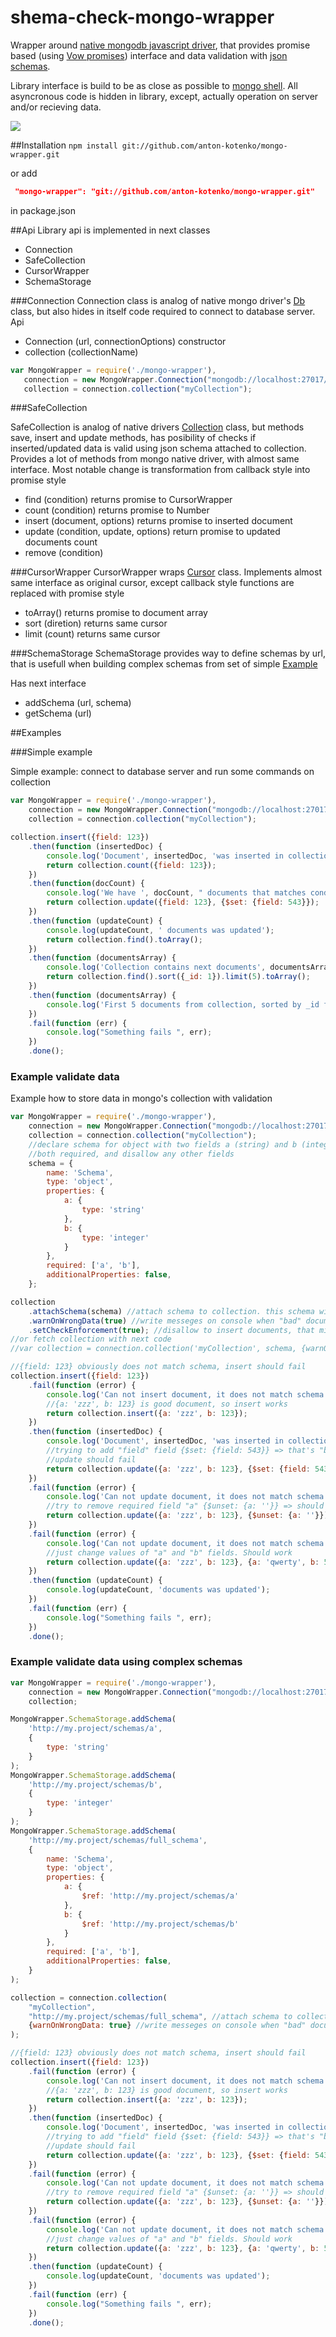 # shema-check-mongo-wrapper
Wrapper around [native mongodb javascript driver](https://github.com/mongodb/node-mongodb-native), that provides promise based (using [Vow promises](https://github.com/dfilatov/vow)) interface and data validation with [json schemas](http://json-schema.org/).

Library interface is build to be as close as possible to [mongo shell](http://docs.mongodb.org/master/reference/method/). All asyncronous code is hidden in library, except, actually operation on server and/or recieving data.

<img src="https://travis-ci.org/anton-kotenko/mongo-wrapper.svg?branch=master"/>

##Installation
```npm install git://github.com/anton-kotenko/mongo-wrapper.git ```

or add
```json
 "mongo-wrapper": "git://github.com/anton-kotenko/mongo-wrapper.git"
```
in package.json

##Api
Library api is implemented in next classes
* Connection
* SafeCollection
* CursorWrapper
* SchemaStorage

###Connection
Connection class is analog of native mongo driver's [Db](http://mongodb.github.io/node-mongodb-native/1.4/api-generated/db.html) class, but also hides in itself code required to connect to database server. Api
* Connection (url, connectionOptions) constructor
* collection (collectionName)

```javascript
var MongoWrapper = require('./mongo-wrapper'),
   connection = new MongoWrapper.Connection("mongodb://localhost:27017/testdb"),
   collection = connection.collection("myCollection");
```



###SafeCollection

SafeCollection is analog of native drivers [Collection](http://mongodb.github.io/node-mongodb-native/1.4/api-generated/collection.html) class, but methods save, insert and update methods, has posibility of checks if inserted/updated data is valid using json schema attached to collection.
Provides a lot of methods from mongo native driver, with almost same interface. Most notable change is transformation from callback style into promise style

* find (condition) returns promise to CursorWrapper
* count (condition) returns promise to Number
* insert (document, options) returns promise to inserted document
* update (condition, update, options) return promise to updated documents count
* remove (condition)

###CursorWrapper
CursorWrapper wraps [Cursor](http://mongodb.github.io/node-mongodb-native/1.4/api-generated/cursor.html) class.
Implements almost same interface as original cursor, except callback style functions are replaced with promise style

* toArray() returns promise to document array
* sort (diretion) returns same cursor
* limit (count) returns same cursor

###SchemaStorage
SchemaStorage provides way to define schemas by url, that is usefull when building complex schemas from
set of simple [Example](http://spacetelescope.github.io/understanding-json-schema/structuring.html)

Has next interface

* addSchema (url, schema)
* getSchema (url)

##Examples

###Simple example

Simple example: connect to database server and run some commands on collection
```javascript
var MongoWrapper = require('./mongo-wrapper'),
    connection = new MongoWrapper.Connection("mongodb://localhost:27017/testdb"),
    collection = connection.collection("myCollection");

collection.insert({field: 123})
    .then(function (insertedDoc) {
        console.log('Document', insertedDoc, 'was inserted in collection');
        return collection.count({field: 123});
    })
    .then(function(docCount) {
        console.log('We have ', docCount, " documents that matches condition");
        return collection.update({field: 123}, {$set: {field: 543}});
    })
    .then(function (updateCount) {
        console.log(updateCount, ' documents was updated');
        return collection.find().toArray();
    })
    .then(function (documentsArray) {
        console.log('Collection contains next documents', documentsArray);
        return collection.find().sort({_id: 1}).limit(5).toArray();
    })
    .then(function (documentsArray) {
        console.log('First 5 documents from collection, sorted by _id field desc', documentsArray);
    })
    .fail(function (err) {
        console.log("Something fails ", err);
    })
    .done();

```

### Example validate data

Example how to store data in mongo's collection with validation
```javascript
var MongoWrapper = require('./mongo-wrapper'),
    connection = new MongoWrapper.Connection("mongodb://localhost:27017/testdb"),
    collection = connection.collection("myCollection");
    //declare schema for object with two fields a (string) and b (integer),
    //both required, and disallow any other fields
    schema = {
        name: 'Schema',
        type: 'object',
        properties: {
            a: {
                type: 'string'
            },
            b: {
                type: 'integer'
            }
        },
        required: ['a', 'b'],
        additionalProperties: false,
    };

collection
    .attachSchema(schema) //attach schema to collection. this schema will be used to verify documents on change
    .warnOnWrongData(true) //write messeges on console when "bad" document is processes
    .setCheckEnforcement(true); //disallow to insert documents, that mismatches schema
//or fetch collection with next code
//var collection = connection.collection('myCollection', schema, {warnOnWrongData: true, enforceChecks: true})

//{field: 123} obviously does not match schema, insert should fail
collection.insert({field: 123})
    .fail(function (error) {
        console.log('Can not insert document, it does not match schema', error);
        //{a: 'zzz', b: 123} is good document, so insert works
        return collection.insert({a: 'zzz', b: 123});
    })
    .then(function (insertedDoc) {
        console.log('Document', insertedDoc, 'was inserted in collection');
        //trying to add "field" field {$set: {field: 543}} => that's "bad" document,
        //update should fail
        return collection.update({a: 'zzz', b: 123}, {$set: {field: 543}});
    })
    .fail(function (error) {
        console.log('Can not update document, it does not match schema', error);
        //try to remove required field "a" {$unset: {a: ''}} => should fail
        return collection.update({a: 'zzz', b: 123}, {$unset: {a: ''}});
    })
    .fail(function (error) {
        console.log('Can not update document, it does not match schema', error);
        //just change values of "a" and "b" fields. Should work
        return collection.update({a: 'zzz', b: 123}, {a: 'qwerty', b: 5});
    })
    .then(function (updateCount) {
        console.log(updateCount, 'documents was updated');
    })
    .fail(function (err) {
        console.log("Something fails ", err);
    })
    .done();
```

### Example validate data using complex schemas

```javascript
var MongoWrapper = require('./mongo-wrapper'),
    connection = new MongoWrapper.Connection("mongodb://localhost:27017/testdb"),
    collection;

MongoWrapper.SchemaStorage.addSchema(
    'http://my.project/schemas/a',
    {
        type: 'string'
    }
);
MongoWrapper.SchemaStorage.addSchema(
    'http://my.project/schemas/b',
    {
        type: 'integer'
    }
);
MongoWrapper.SchemaStorage.addSchema(
    'http://my.project/schemas/full_schema',
    {
        name: 'Schema',
        type: 'object',
        properties: {
            a: {
                $ref: 'http://my.project/schemas/a'
            },
            b: {
                $ref: 'http://my.project/schemas/b'
            }
        },
        required: ['a', 'b'],
        additionalProperties: false,
    }
);

collection = connection.collection(
    "myCollection",
    "http://my.project/schemas/full_schema", //attach schema to collection. this schema will be used to verify documents on change
    {warnOnWrongData: true} //write messeges on console when "bad" document is processes
);

//{field: 123} obviously does not match schema, insert should fail
collection.insert({field: 123})
    .fail(function (error) {
        console.log('Can not insert document, it does not match schema', error);
        //{a: 'zzz', b: 123} is good document, so insert works
        return collection.insert({a: 'zzz', b: 123});
    })
    .then(function (insertedDoc) {
        console.log('Document', insertedDoc, 'was inserted in collection');
        //trying to add "field" field {$set: {field: 543}} => that's "bad" document,
        //update should fail
        return collection.update({a: 'zzz', b: 123}, {$set: {field: 543}});
    })
    .fail(function (error) {
        console.log('Can not update document, it does not match schema', error);
        //try to remove required field "a" {$unset: {a: ''}} => should fail
        return collection.update({a: 'zzz', b: 123}, {$unset: {a: ''}});
    })
    .fail(function (error) {
        console.log('Can not update document, it does not match schema', error);
        //just change values of "a" and "b" fields. Should work
        return collection.update({a: 'zzz', b: 123}, {a: 'qwerty', b: 5});
    })
    .then(function (updateCount) {
        console.log(updateCount, 'documents was updated');
    })
    .fail(function (err) {
        console.log("Something fails ", err);
    })
    .done();


```
